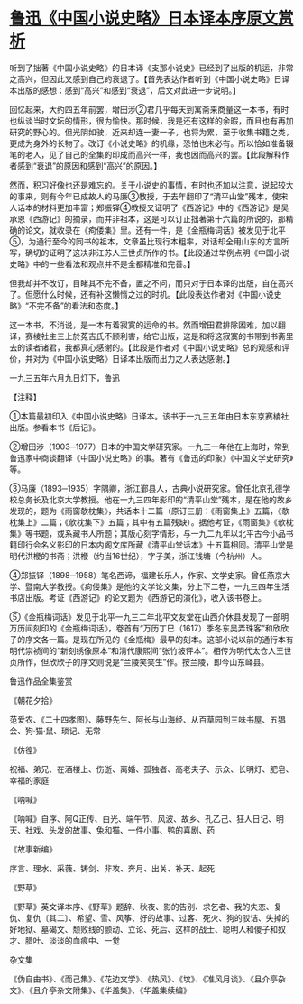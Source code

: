 # [鲁迅《中国小说史略》日本译本序原文赏析](https://www.vrrw.net/wx/8622.html)

听到了拙著《中国小说史略》的日本译《支那小说史》已经到了出版的机运，非常之高兴，但因此又感到自己的衰退了。【首先表达作者听到《中国小说史略》日译本出版的感想：感到“高兴”和感到“衰退”，后文对此进一步说明。】

回忆起来，大约四五年前罢，增田涉②君几乎每天到寓斋来商量这一本书，有时也纵谈当时文坛的情形，很为愉快。那时候，我是还有这样的余暇，而且也有再加研究的野心的。但光阴如驶，近来却连一妻一子，也将为累，至于收集书籍之类，更成为身外的长物了。改订《小说史略》的机缘，恐怕也未必有。所以恰如准备辍笔的老人，见了自己的全集的印成而高兴一样，我也因而高兴的罢。【此段解释作者感到“衰退”的原因和感到“高兴”的原因。】



然而，积习好像也还是难忘的。关于小说史的事情，有时也还加以注意，说起较大的事来，则有今年已成故人的马廉③教授，于去年翻印了“清平山堂”残本，使宋人话本的材料更加丰富；郑振铎④教授又证明了《西游记》中的《西游记》是吴承恩《西游记》的摘录，而并非祖本，这是可以订正拙著第十六篇的所说的，那精确的论文，就收录在《痀偻集》里。还有一件，是《金瓶梅词话》被发见于北平⑤，为通行至今的同书的祖本，文章虽比现行本粗率，对话却全用山东的方言所写，确切的证明了这决非江苏人王世贞所作的书。【此段通过举例点明《中国小说史略》中的一些看法和观点并不是全都精准和完善。】

但我却并不改订，目睹其不完不备，置之不问，而只对于日本译的出版，自在高兴了。但愿什么时候，还有补这懒惰之过的时机。【此段表达作者对《中国小说史略》“不完不备”的看法和态度。】

这一本书，不消说，是一本有着寂寞的运命的书。然而增田君排除困难，加以翻译，赛棱社主三上於菟吉氏不顾利害，给它出版，这是和将这寂寞的书带到书斋里去的读者诸君，我都真心感谢的。【此段是作者对《中国小说史略》总的观感和评价，并对为《中国小说史略》日译本出版而出力之人表达感谢。】

一九三五年六月九日灯下，鲁迅



【注释】

①本篇最初印入《中国小说史略》日译本。该书于一九三五年由日本东京赛棱社出版。参看本书《后记》。

②增田涉（1903─1977）日本的中国文学研究家。一九三一年他在上海时，常到鲁迅家中商谈翻译《中国小说史略》的事。著有《鲁迅的印象》《中国文学史研究》等。

③马廉（1893─1935）字隅卿，浙江鄞县人，古典小说研究家。曾任北京孔德学校总务长及北京大学教授。他在一九三四年影印的“清平山堂”残本，是在他的故乡发现的，题为《雨窗欹枕集》，共话本十二篇（原订三册：《雨窗集上》五篇，《欹枕集上》二篇；《欹枕集下》五篇；其中有五篇残缺）。据他考证，《雨窗集》《欹枕集》等书题，或系藏书人所题；其版心刻字情形，与一九二九年以北平古今小品书籍印行会名义影印的日本内阁文库所藏《清平山堂话本》十五篇相同。清平山堂是明代洪楩的书斋；洪楩（约当16世纪），字子美，浙江钱塘（今杭州）人。

④郑振铎（1898─1958）笔名西谛，福建长乐人，作家、文学史家。曾任燕京大学、暨南大学教授。《痀偻集》是他的文学论文集，分上下二卷，一九三四年生活书店出版。考证《西游记》的论文题为《西游记的演化》，收入该书卷上。

⑤《金瓶梅词话》发见于北平一九三二年北平文友堂在山西介休县发现了一部明万历间刻印的《金瓶梅词话》，卷首有“万历丁巳（1617）季冬东吴弄珠客”和欣欣子的序文各一篇。是现在所见的《金瓶梅》最早的刻本。这部小说以前的通行本有明代崇祯间的“新刻绣像原本”和清代康熙间“张竹坡评本”。相传为明代太仓人王世贞所作，但欣欣子的序文则说是“兰陵笑笑生”作。按兰陵，即今山东峄县。

鲁迅作品全集鉴赏

《朝花夕拾》

范爱农、《二十四孝图》、藤野先生、阿长与山海经、从百草园到三味书屋、五猖会、狗·猫·鼠、琐记、无常

《仿徨》

祝福、弟兄、在酒楼上、伤逝、离婚、孤独者、高老夫子、示众、长明灯、肥皂、幸福的家庭

《呐喊》

《呐喊》自序、阿Q正传、白光、端午节、风波、故乡、孔乙己、狂人日记、明天、社戏、头发的故事、兔和猫、一件小事、鸭的喜剧、药

《故事新编》

序言、理水、采薇、铸剑、非攻、奔月、出关、补天、起死

《野草》

《野草》英文译本序、《野草》题辞、秋夜、影的告别、求乞者、我的失恋、复仇、复仇〔其二〕、希望、雪、风筝、好的故事、过客、死火、狗的驳诘、失掉的好地狱、墓碣文、颓败线的颤动、立论、死后、这样的战士、聪明人和傻子和奴才、腊叶、淡淡的血痕中、一觉

杂文集

《伪自由书》、《而己集》、《花边文学》、《热风》、《坟》、《准风月谈》、《且介亭杂文》、《且介亭杂文附集》、《华盖集》、《华盖集续编》

